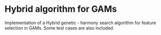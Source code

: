 # Hybrid algorithm for GAMs
Implementation of a Hybrid genetic - harmony search algorithm for feature selection in GAMs. Some test cases are also included.
